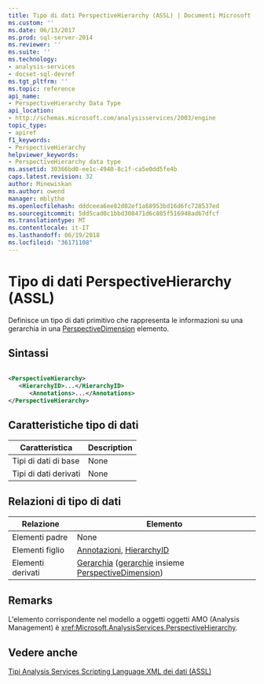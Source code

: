 ```yaml
---
title: Tipo di dati PerspectiveHierarchy (ASSL) | Documenti Microsoft
ms.custom: ''
ms.date: 06/13/2017
ms.prod: sql-server-2014
ms.reviewer: ''
ms.suite: ''
ms.technology:
- analysis-services
- docset-sql-devref
ms.tgt_pltfrm: ''
ms.topic: reference
api_name:
- PerspectiveHierarchy Data Type
api_location:
- http://schemas.microsoft.com/analysisservices/2003/engine
topic_type:
- apiref
f1_keywords:
- PerspectiveHierarchy
helpviewer_keywords:
- PerspectiveHierarchy data type
ms.assetid: 30366bd0-ee1c-4940-8c1f-ca5e0dd5fe4b
caps.latest.revision: 32
author: Minewiskan
ms.author: owend
manager: mblythe
ms.openlocfilehash: dddceea6ee82d02ef1a68953bd16d6fc728537ed
ms.sourcegitcommit: 5dd5cad0c1bbd308471d6c885f516948ad67dfcf
ms.translationtype: MT
ms.contentlocale: it-IT
ms.lasthandoff: 06/19/2018
ms.locfileid: "36171108"
---
```

# <a name="perspectivehierarchy-data-type-assl"></a>Tipo di dati PerspectiveHierarchy (ASSL)
  Definisce un tipo di dati primitivo che rappresenta le informazioni su una gerarchia in una [PerspectiveDimension](dimension-data-type-assl.md) elemento.  
  
## <a name="syntax"></a>Sintassi  
  
```xml  
  
<PerspectiveHierarchy>  
   <HierarchyID>...</HierarchyID>  
      <Annotations>...</Annotations>  
</PerspectiveHierarchy>  
```  
  
## <a name="data-type-characteristics"></a>Caratteristiche tipo di dati  
  
|Caratteristica|Description|  
|--------------------|-----------------|  
|Tipi di dati di base|None|  
|Tipi di dati derivati|None|  
  
## <a name="data-type-relationships"></a>Relazioni di tipo di dati  
  
|Relazione|Elemento|  
|------------------|-------------|  
|Elementi padre|None|  
|Elementi figlio|[Annotazioni](../collections/annotations-element-assl.md), [HierarchyID](../properties/id-element-assl.md)|  
|Elementi derivati|[Gerarchia](../objects/hierarchy-element-assl.md) ([gerarchie](../collections/hierarchies-element-assl.md) insieme [PerspectiveDimension](dimension-data-type-assl.md))|  
  
## <a name="remarks"></a>Remarks  
 L'elemento corrispondente nel modello a oggetti oggetti AMO (Analysis Management) è <xref:Microsoft.AnalysisServices.PerspectiveHierarchy>.  
  
## <a name="see-also"></a>Vedere anche  
 [Tipi Analysis Services Scripting Language XML dei dati &#40;ASSL&#41;](analysis-services-scripting-language-xml-data-types-assl.md)  
  
  